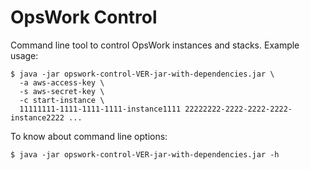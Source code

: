 # OpsWork Control

Command line tool to control OpsWork instances and stacks. Example usage:

```
$ java -jar opswork-control-VER-jar-with-dependencies.jar \
  -a aws-access-key \
  -s aws-secret-key \
  -c start-instance \
  11111111-1111-1111-1111-instance1111 22222222-2222-2222-2222-instance2222 ...
```

To know about command line options:

```
$ java -jar opswork-control-VER-jar-with-dependencies.jar -h
```

